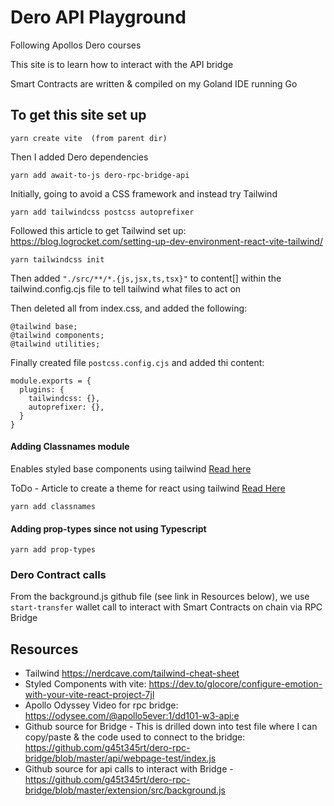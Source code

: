 # Dero API Playground
Following Apollos Dero courses

This site is to learn how to interact with the API bridge 

Smart Contracts are written & compiled on my Goland IDE running Go

## To get this site set up

```
yarn create vite  (from parent dir)
```
Then I added Dero dependencies 

```yarn add await-to-js dero-rpc-bridge-api```

Initially, going to avoid a CSS framework and instead try Tailwind

```yarn add tailwindcss postcss autoprefixer```

Followed this article to get Tailwind set up: https://blog.logrocket.com/setting-up-dev-environment-react-vite-tailwind/

```yarn tailwindcss init```

Then added ```"./src/**/*.{js,jsx,ts,tsx}"```  to content[] within the tailwind.config.cjs file to tell tailwind what files to act on

Then deleted all from index.css, and added the following:
```
@tailwind base;
@tailwind components;
@tailwind utilities;
```
Finally created file `postcss.config.cjs` and added thi content:

```
module.exports = {
  plugins: {
    tailwindcss: {},
    autoprefixer: {},
  }
}
```

#### Adding Classnames module 
Enables styled base components using tailwind
[Read here](https://www.smashingmagazine.com/2020/05/reusable-react-components-tailwind/)

ToDo - Article to create a theme for react using tailwind [Read Here](https://blog.logrocket.com/theming-react-components-tailwind-css/)

`yarn add classnames`

#### Adding prop-types since not using Typescript

`yarn add prop-types`

### Dero Contract calls 
From the background.js github file (see link in Resources below), we use `start-transfer` wallet call to interact with Smart Contracts on chain via RPC Bridge

## Resources
 - Tailwind https://nerdcave.com/tailwind-cheat-sheet
 - Styled Components with vite: https://dev.to/glocore/configure-emotion-with-your-vite-react-project-7jl
 - Apollo Odyssey Video for rpc bridge: https://odysee.com/@apollo5ever:1/dd101-w3-api:e
 - Github source for Bridge - This is drilled down into test file where I can copy/paste & the code used to connect to the bridge: https://github.com/g45t345rt/dero-rpc-bridge/blob/master/api/webpage-test/index.js
 - Github source for api calls to interact with Bridge - https://github.com/g45t345rt/dero-rpc-bridge/blob/master/extension/src/background.js